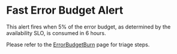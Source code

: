 # Fast Error Budget Alert

This alert fires when 5% of the error budget, as determined by the
availability SLO, is consumed in 6 hours.

Please refer to the [ErrorBudgetBurn](./_ErrorBudgetBurn.md) page for
triage steps.
